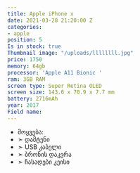 ```yaml
---
title: Apple iPhone x
date: 2021-03-28 21:20:00 Z
categories:
- apple
position: 5
Is in stock: true
Thumbnail image: "/uploads/llllllll.jpg"
price: 1750
memory: 64gb
processor: 'Apple A11 Bionic '
ram: 3GB RAM
screen type: Super Retina OLED
screen size: 143.6 x 70.9 x 7.7 mm
battery: 2716mAh
year: 2017
Field name: 
---
```


* მოყვება: 
* ➣ დამტენი
* ➣ USB კაბელი
* ➣ ბრონის დაკვრა
* ➣ ჩასადები კეისი